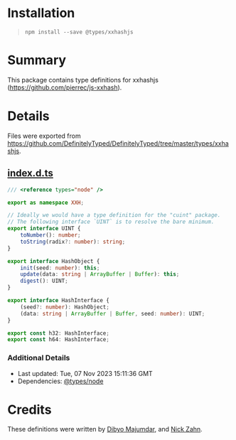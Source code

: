 # Installation
> `npm install --save @types/xxhashjs`

# Summary
This package contains type definitions for xxhashjs (https://github.com/pierrec/js-xxhash).

# Details
Files were exported from https://github.com/DefinitelyTyped/DefinitelyTyped/tree/master/types/xxhashjs.
## [index.d.ts](https://github.com/DefinitelyTyped/DefinitelyTyped/tree/master/types/xxhashjs/index.d.ts)
````ts
/// <reference types="node" />

export as namespace XXH;

// Ideally we would have a type definition for the "cuint" package.
// The following interface `UINT` is to resolve the bare minimum.
export interface UINT {
    toNumber(): number;
    toString(radix?: number): string;
}

export interface HashObject {
    init(seed: number): this;
    update(data: string | ArrayBuffer | Buffer): this;
    digest(): UINT;
}

export interface HashInterface {
    (seed?: number): HashObject;
    (data: string | ArrayBuffer | Buffer, seed: number): UINT;
}

export const h32: HashInterface;
export const h64: HashInterface;

````

### Additional Details
 * Last updated: Tue, 07 Nov 2023 15:11:36 GMT
 * Dependencies: [@types/node](https://npmjs.com/package/@types/node)

# Credits
These definitions were written by [Dibyo Majumdar](https://github.com/mDibyo), and [Nick Zahn](https://github.com/Manc).
